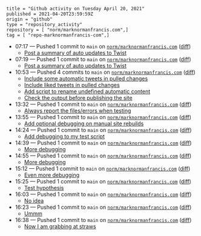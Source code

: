 ```
title = "Github activity on Tuesday April 20, 2021"
published = 2021-04-20T23:59:59Z
origin = "github"
type = "repository_activity"
repository = [ "norm/marknormanfrancis.com",]
tag = [ "repo-marknormanfrancis-com",]
```

* 07:17 — Pushed 1 commit to `main` on [`norm/marknormanfrancis.com`](https://github.com/norm/marknormanfrancis.com) ([diff](https://github.com/norm/marknormanfrancis.com/compare/d05876409455312cb782d3dbfa0bf443dd0c6a9f..7619d5e8d97a65105c9dae6f3e07281612c53be3))
  * [Post a summary of auto updates to Twist](https://github.com/norm/marknormanfrancis.com/commit/7619d5e8d97a65105c9dae6f3e07281612c53be3)
* 07:19 — Pushed 1 commit to `main` on [`norm/marknormanfrancis.com`](https://github.com/norm/marknormanfrancis.com) ([diff](https://github.com/norm/marknormanfrancis.com/compare/198b8e014e751cdb4bb282e39de58a53a93133a9..8689ecc48862e62f0b6add7f2445dc5107a29f74))
  * [Post a summary of auto updates to Twist](https://github.com/norm/marknormanfrancis.com/commit/8689ecc48862e62f0b6add7f2445dc5107a29f74)
* 10:53 — Pushed 4 commits to `main` on [`norm/marknormanfrancis.com`](https://github.com/norm/marknormanfrancis.com) ([diff](https://github.com/norm/marknormanfrancis.com/compare/f9a55c91cb50ca7ceb8ea3bf9fda40ff68a9fae9..5860c530d47c93ffc4f2c800ffbb46300a17bd1a))
  * [Include some automatic tweets in pulled changes](https://github.com/norm/marknormanfrancis.com/commit/3a1e9d0e10d005728ee9bdb5a2093a7d516f2280)
  * [Include liked tweets in pulled changes](https://github.com/norm/marknormanfrancis.com/commit/07ae99a4e3ed7461b0b2f12825683f8e0eae055a)
  * [Add script to rename undefined automatic content](https://github.com/norm/marknormanfrancis.com/commit/2d1ba513c536370d31275d99e626943191bddc79)
  * [Check the output before publishing the site](https://github.com/norm/marknormanfrancis.com/commit/5860c530d47c93ffc4f2c800ffbb46300a17bd1a)
* 13:32 — Pushed 1 commit to `main` on [`norm/marknormanfrancis.com`](https://github.com/norm/marknormanfrancis.com) ([diff](https://github.com/norm/marknormanfrancis.com/compare/5860c530d47c93ffc4f2c800ffbb46300a17bd1a..9edab6b4d669da747cd921a1c5211bc9cfa2b719))
  * [Always report the files/errors when testing](https://github.com/norm/marknormanfrancis.com/commit/9edab6b4d669da747cd921a1c5211bc9cfa2b719)
* 13:55 — Pushed 1 commit to `main` on [`norm/marknormanfrancis.com`](https://github.com/norm/marknormanfrancis.com) ([diff](https://github.com/norm/marknormanfrancis.com/compare/9edab6b4d669da747cd921a1c5211bc9cfa2b719..e9a74491f3875acdcf0add0f61e7060460ca2e7d))
  * [Add optional debugging on manual site rebuilds](https://github.com/norm/marknormanfrancis.com/commit/e9a74491f3875acdcf0add0f61e7060460ca2e7d)
* 14:24 — Pushed 1 commit to `main` on [`norm/marknormanfrancis.com`](https://github.com/norm/marknormanfrancis.com) ([diff](https://github.com/norm/marknormanfrancis.com/compare/e9a74491f3875acdcf0add0f61e7060460ca2e7d..0506699fdc217001f71e2e604e0ceec31bd6f7e5))
  * [Add debugging to my test script](https://github.com/norm/marknormanfrancis.com/commit/0506699fdc217001f71e2e604e0ceec31bd6f7e5)
* 14:39 — Pushed 1 commit to `main` on [`norm/marknormanfrancis.com`](https://github.com/norm/marknormanfrancis.com) ([diff](https://github.com/norm/marknormanfrancis.com/compare/0506699fdc217001f71e2e604e0ceec31bd6f7e5..3daec80bcedb72d0ca76fd95602eec0bcf4ab74d))
  * [More debugging](https://github.com/norm/marknormanfrancis.com/commit/3daec80bcedb72d0ca76fd95602eec0bcf4ab74d)
* 14:55 — Pushed 1 commit to `main` on [`norm/marknormanfrancis.com`](https://github.com/norm/marknormanfrancis.com) ([diff](https://github.com/norm/marknormanfrancis.com/compare/3daec80bcedb72d0ca76fd95602eec0bcf4ab74d..3e6f60b832324f27ca2b280e01c5572215b4c07a))
  * [More debugging](https://github.com/norm/marknormanfrancis.com/commit/3e6f60b832324f27ca2b280e01c5572215b4c07a)
* 15:12 — Pushed 1 commit to `main` on [`norm/marknormanfrancis.com`](https://github.com/norm/marknormanfrancis.com) ([diff](https://github.com/norm/marknormanfrancis.com/compare/3e6f60b832324f27ca2b280e01c5572215b4c07a..ffab3a0f4cd84de09cecf9950631fa9dd0f3e2c6))
  * [Even more debugging](https://github.com/norm/marknormanfrancis.com/commit/ffab3a0f4cd84de09cecf9950631fa9dd0f3e2c6)
* 15:25 — Pushed 1 commit to `main` on [`norm/marknormanfrancis.com`](https://github.com/norm/marknormanfrancis.com) ([diff](https://github.com/norm/marknormanfrancis.com/compare/ffab3a0f4cd84de09cecf9950631fa9dd0f3e2c6..d2dec2730d6dfec63e306acdc725ea01a1d7a115))
  * [Test hypothesis](https://github.com/norm/marknormanfrancis.com/commit/d2dec2730d6dfec63e306acdc725ea01a1d7a115)
* 16:03 — Pushed 1 commit to `main` on [`norm/marknormanfrancis.com`](https://github.com/norm/marknormanfrancis.com) ([diff](https://github.com/norm/marknormanfrancis.com/compare/d2dec2730d6dfec63e306acdc725ea01a1d7a115..4f886026ad8f70f06e9e07b9df5536941154a4e1))
  * [No idea](https://github.com/norm/marknormanfrancis.com/commit/4f886026ad8f70f06e9e07b9df5536941154a4e1)
* 16:23 — Pushed 1 commit to `main` on [`norm/marknormanfrancis.com`](https://github.com/norm/marknormanfrancis.com) ([diff](https://github.com/norm/marknormanfrancis.com/compare/4f886026ad8f70f06e9e07b9df5536941154a4e1..75ec248e5073fba746f2afff56a988e2479f9546))
  * [Ummm](https://github.com/norm/marknormanfrancis.com/commit/75ec248e5073fba746f2afff56a988e2479f9546)
* 16:38 — Pushed 1 commit to `main` on [`norm/marknormanfrancis.com`](https://github.com/norm/marknormanfrancis.com) ([diff](https://github.com/norm/marknormanfrancis.com/compare/75ec248e5073fba746f2afff56a988e2479f9546..9dae02901833230ee3499003bc40917d761ea891))
  * [Now I am grabbing at straws](https://github.com/norm/marknormanfrancis.com/commit/9dae02901833230ee3499003bc40917d761ea891)
